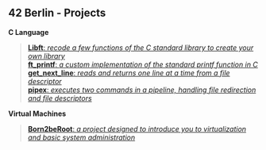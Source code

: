 
## 42 Berlin - Projects

**C Language** 
> [**Libft**: _recode a few functions of the C standard library to create your own library_](https://github.com/Tarcisio2code/42Berlin/tree/master/Projects/Libft)    
> [**ft_printf**: _a custom implementation of the standard printf function in C_](https://github.com/Tarcisio2code/42Berlin/tree/master/Projects/ft_printf)    
> [**get_next_line**: _reads and returns one line at a time from a file descriptor_](https://github.com/Tarcisio2code/42Berlin/tree/master/Projects/get_next_line)    
> [**pipex**: _executes two commands in a pipeline, handling file redirection and file descriptors_](https://github.com/Tarcisio2code/42Berlin/tree/master/Projects/Pipex)    

**Virtual Machines**
> [**Born2beRoot**: _a project designed to introduce you to virtualization and basic system administration_](https://github.com/Tarcisio2code/42Berlin/tree/master/Projects/Born2beRoot)    
